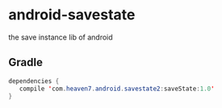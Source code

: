 # android-savestate
the save instance lib of android


## Gradle
```java
dependencies {
   compile 'com.heaven7.android.savestate2:saveState:1.0'
}
```
